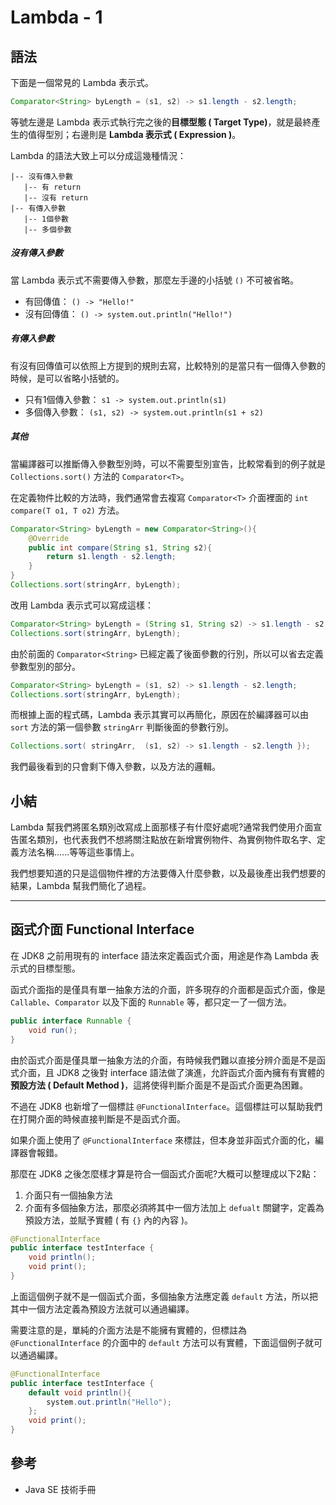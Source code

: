 # Lambda - 1
## 語法
下面是一個常見的 Lambda 表示式。
```java
Comparator<String> byLength = (s1, s2) -> s1.length - s2.length;
```

等號左邊是 Lambda 表示式執行完之後的**目標型態 ( Target Type)**，就是最終產生的值得型別；右邊則是 **Lambda 表示式 ( Expression )**。

Lambda 的語法大致上可以分成這幾種情況：
```
|-- 沒有傳入參數
   |-- 有 return
   |-- 沒有 return
|-- 有傳入參數
   |-- 1個參數
   |-- 多個參數
```

##### 沒有傳入參數
當 Lambda 表示式不需要傳入參數，那麼左手邊的小括號 `()` 不可被省略。

* 有回傳值： `() -> "Hello!"`
* 沒有回傳值： `() -> system.out.println("Hello!")`

##### 有傳入參數
有沒有回傳值可以依照上方提到的規則去寫，比較特別的是當只有一個傳入參數的時候，是可以省略小括號的。

* 只有1個傳入參數： `s1 -> system.out.println(s1)`
* 多個傳入參數： `(s1, s2) -> system.out.println(s1 + s2)`

##### 其他
當編譯器可以推斷傳入參數型別時，可以不需要型別宣告，比較常看到的例子就是 `Collections.sort()` 方法的 `Comparator<T>`。

在定義物件比較的方法時，我們通常會去複寫 `Comparator<T>` 介面裡面的 `int compare(T o1, T o2)` 方法。

```java
Comparator<String> byLength = new Comparator<String>(){
    @Override
    public int compare(String s1, String s2){
        return s1.length - s2.length;
    }
}
Collections.sort(stringArr, byLength);
```

改用 Lambda 表示式可以寫成這樣：
```java
Comparator<String> byLength = (String s1, String s2) -> s1.length - s2.length;
Collections.sort(stringArr, byLength);
```

由於前面的 `Comparator<String>` 已經定義了後面參數的行別，所以可以省去定義參數型別的部分。
```java
Comparator<String> byLength = (s1, s2) -> s1.length - s2.length;
Collections.sort(stringArr, byLength);
```

而根據上面的程式碼，Lambda 表示其實可以再簡化，原因在於編譯器可以由 `sort` 方法的第一個參數 `stringArr` 判斷後面的參數行別。
```java
Collections.sort( stringArr,  (s1, s2) -> s1.length - s2.length });
```
我們最後看到的只會剩下傳入參數，以及方法的邏輯。

## 小結
Lambda 幫我們將匿名類別改寫成上面那樣子有什麼好處呢?通常我們使用介面宣告匿名類別，也代表我們不想將關注點放在新增實例物件、為實例物件取名字、定義方法名稱......等等這些事情上。

我們想要知道的只是這個物件裡的方法要傳入什麼參數，以及最後產出我們想要的結果，Lambda 幫我們簡化了過程。

---

## 函式介面 Functional Interface
在 JDK8 之前用現有的 interface 語法來定義函式介面，用途是作為 Lambda 表示式的目標型態。

函式介面指的是僅具有單一抽象方法的介面，許多現存的介面都是函式介面，像是 `Callable`、`Comparator` 以及下面的 `Runnable` 等，都只定一了一個方法。
```java
public interface Runnable {
    void run();
}
```

由於函式介面是僅具單一抽象方法的介面，有時候我們難以直接分辨介面是不是函式介面，且 JDK8 之後對 interface 語法做了演進，允許函式介面內擁有有實體的**預設方法 ( Default Method )**，這將使得判斷介面是不是函式介面更為困難。

不過在 JDK8 也新增了一個標註 `@FunctionalInterface`。這個標註可以幫助我們在打開介面的時候直接判斷是不是函式介面。

如果介面上使用了 `@FunctionalInterface` 來標註，但本身並非函式介面的化，編譯器會報錯。

那麼在 JDK8 之後怎麼樣才算是符合一個函式介面呢?大概可以整理成以下2點：
1. 介面只有一個抽象方法
2. 介面有多個抽象方法，那麼必須將其中一個方法加上 `defualt` 關鍵字，定義為預設方法，並賦予實體 ( 有 `{}` 內的內容 )。

```java
@FunctionalInterface
public interface testInterface {
    void println();
    void print();
}
```
上面這個例子就不是一個函式介面，多個抽象方法應定義 `default` 方法，所以把其中一個方法定義為預設方法就可以通過編譯。

需要注意的是，單純的介面方法是不能擁有實體的，但標註為 `@FunctionalInterface` 的介面中的 `default` 方法可以有實體，下面這個例子就可以通過編譯。
```java
@FunctionalInterface
public interface testInterface {
    default void println(){
        system.out.println("Hello");
    };
    void print();
}
```

## 參考
* Java SE 技術手冊

